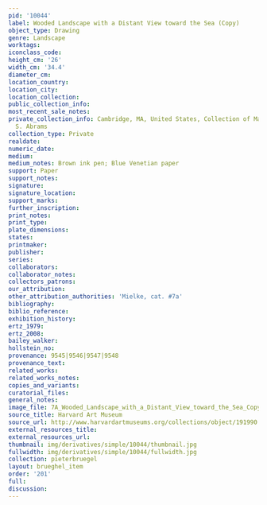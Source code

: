 ```yaml
---
pid: '10044'
label: Wooded Landscape with a Distant View toward the Sea (Copy)
object_type: Drawing
genre: Landscape
worktags:
iconclass_code:
height_cm: '26'
width_cm: '34.4'
diameter_cm:
location_country:
location_city:
location_collection:
public_collection_info:
most_recent_sale_notes:
private_collection_info: Cambridge, MA, United States, Collection of Maida and George
  S. Abrams
collection_type: Private
realdate:
numeric_date:
medium:
medium_notes: Brown ink pen; Blue Venetian paper
support: Paper
support_notes:
signature:
signature_location:
support_marks:
further_inscription:
print_notes:
print_type:
plate_dimensions:
states:
printmaker:
publisher:
series:
collaborators:
collaborator_notes:
collectors_patrons:
our_attribution:
other_attribution_authorities: 'Mielke, cat. #7a'
bibliography:
biblio_reference:
exhibition_history:
ertz_1979:
ertz_2008:
bailey_walker:
hollstein_no:
provenance: 9545|9546|9547|9548
provenance_text:
related_works:
related_works_notes:
copies_and_variants:
curatorial_files:
general_notes:
image_file: 7A_Wooded_Landscape_with_a_Distant_View_toward_the_Sea_Copy.jpg
source_title: Harvard Art Museum
source_url: http://www.harvardartmuseums.org/collections/object/191990
external_resources_title:
external_resources_url:
thumbnail: img/derivatives/simple/10044/thumbnail.jpg
fullwidth: img/derivatives/simple/10044/fullwidth.jpg
collection: pieterbruegel
layout: brueghel_item
order: '201'
full:
discussion:
---
```

